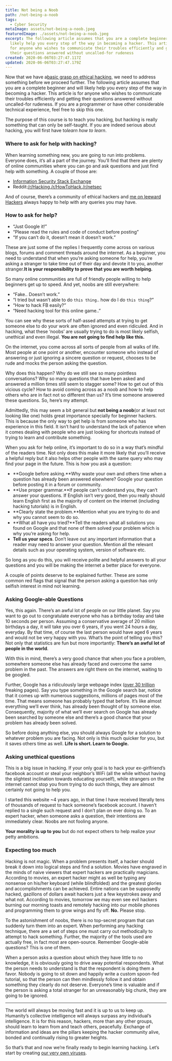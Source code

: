 ```yaml
---
title: Not being a Noob
path: /not-being-a-noob
tags:
  - Cyber Security
metaImage: assets/not-being-a-noob.jpeg
featuredImage: ./assets/not-being-a-noob.jpeg
excerpt: The following article assumes that you are a complete beginner and will
  likely help you every step of the way in becoming a hacker. This article is
  for anyone who wishes to communicate their troubles efficiently and getting
  their questions answered without uncalled-for rudeness
created: 2020-06-06T03:27:47.117Z
updated: 2020-06-06T03:27:47.179Z
---
```

Now that we have a[basic grasp on ethical hacking](https://blog.leewardslope.com/more-on-hacking), we need to address something before we proceed further. The following article assumes that you are a complete beginner and will likely help you every step of the way in becoming a hacker. This article is for anyone who wishes to communicate their troubles efficiently and getting their questions answered without uncalled-for rudeness. If you are a programmer or have other considerable technical experience, feel free to skip this one.

The purpose of this course is to teach you hacking, but hacking is really something that can only be self-taught. If you are indeed serious about hacking, you will first have to*learn how to learn*.

### Where to ask for help with hacking?

When learning something new, you are going to run into problems. Everyone does, it’s all a part of the journey. You’ll find that there are plenty of online communities where you can go and ask questions and just find help with something. A couple of those are:

* [Information Security Stack Exchange](http://security.stackexchange.com/)
* Reddit:[/r/Hacking](https://www.reddit.com/r/hacking/),[/r/HowToHack](https://www.reddit.com/r/HowToHack/),[/r/netsec](https://www.reddit.com/r/netsec/)

And of course, there’s a community of ethical hackers and [me on leeward Hackers](https://hackers.leewardslope.com/@akhil) always happy to help with any queries you may have.

### How to ask for help?

* “Just Google it!”
* “Please read the rules and code of conduct before posting”
* “If you can’t do it, doesn’t mean it doesn’t work.”

These are just some of the replies I frequently come across on various blogs, forums and comment threads around the internet. As a beginner, you need to understand that when you’re asking someone for help, you’re asking a stranger to take time out of their day and devote it to you, another stranger.**It is your responsibility to prove that you are worth helping.**

So many online communities are full of friendly people willing to help beginners get up to speed. And yet, noobs are still everywhere:

* “Fake.. Doesn’t work.”
* “I tried but wasn’t able to do `this thing`.. how do I do `this thing`?”
* “How to hack FB easily?”
* “Need hacking tool for this online game..”

You can see why these sorts of half-assed attempts at trying to get someone else to do your work are often ignored and even ridiculed. And in hacking, what these ‘noobs’ are usually trying to do is most likely selfish, unethical and even illegal. **You are not going to find help like this.**

On the internet, you come across all sorts of people from all walks of life. Most people at one point or another, encounter someone who instead of answering or just ignoring a sincere question or request, chooses to be rude and mocks the person asking the question.

Why does this happen? Why do we still see so many pointless conversations? Why so many questions that have been asked and answered a million times still seem to stagger some? How to get out of this vicious cycle? How to avoid coming across as a noob and how to help others who are in fact not so different than us? It’s time someone answered these questions. So, here’s my attempt.

Admittedly, this may seem a bit general but **not being a noob**(or at least not looking like one) holds great importance specially for beginner hackers. This is because the only way to get help is from someone who has experience in this field. It isn’t hard to understand the lack of patience when it comes dealing with people who are just looking for shortcuts instead of trying to learn and contribute something.

When you ask for help online, it’s important to do so in a way that’s mindful of the readers time. Not only does this make it more likely that you’ll receive a helpful reply but it also helps other people with the same query who may find your page in the future. This is how you ask a question:

* **Google before asking.**Why waste your own and others time when a question has already been answered elsewhere? Google your question before posting it in a forum or community.
* **Use proper grammar.**If people can’t understand you, they can’t answer your questions. If English isn’t very good, then you really should learn English first as the majority of content on the internet (including hacking tutorials) is in English.
* **Clearly state the problem.**Mention what you are trying to do and why you cannot seem to do so.
* **What all have you tried?**Tell the readers what all solutions you found on Google and that none of them solved your problem which is why you’re asking for help.
* **Tell us your specs**. Don’t leave out any important information that a reader may need to answer your question. Mention all the relevant details such as your operating system, version of software etc.

So long as you do this, you will receive polite and helpful answers to all your questions and you will be making the internet a better place for everyone.

A couple of points deserve to be explained further. These are some common red flags that signal that the person asking a question has only selfish interest in mind not learning.

### Asking Google-able Questions

Yes, this again. There’s an awful lot of people on our little planet. Say you want to go out to congratulate everyone who has a birthday today and take 10 seconds per person. Assuming a conservative average of 20 million birthdays a day, it will take you over 6 years, if you went 24 hours a day, everyday. By that time, of course the last person would have aged 6 years and would not be very happy with you. What’s the point of telling you this? Not only that statistics are fun but more importantly: **There’s an awful lot of people in the world**.

With this in mind, there’s a very good chance that when you face a problem, somewhere someone else has already faced and overcome the same problem in the past. The answers are right there on the internet, waiting to be googled.

Further, Google has a ridiculously large webpage index ([over 30 trillion](http://venturebeat.com/2013/03/01/how-google-searches-30-trillion-web-pages-100-billion-times-a-month/) freaking pages). Say you type something in the Google search bar, notice that it comes up with numerous suggestions, millions of pages most of the time. That means someone has probably typed that before. It’s like almost everything we’ll ever think, has already been thought of by someone else. Consequently, majority of what we’ll ever search on Google has already been searched by someone else and there’s a good chance that your problem has already been solved.

So before doing anything else, you should always Google for a solution to whatever problem you are facing. Not only is this much quicker for you, but it saves others time as well. **Life is short. Learn to Google.**

### Asking unethical questions

This is a big issue in hacking. If your only goal is to hack your ex-girlfriend’s facebook account or steal your neighbor’s WiFi (all the while without having the slightest inclination towards educating yourself), while strangers on the internet cannot stop you from trying to do such things, they are almost certainly not going to help you.

I started this website ~4 years ago, in that time I have received literally tens of thousands of request to hack someone’s facebook account. I haven’t replied to a single such request and I don’t plan on ever doing so. To an expert hacker, when someone asks a question, their intentions are immediately clear. Noobs are not fooling anyone.

**Your morality is up to you** but do not expect others to help realize your petty ambitions.

### Expecting too much

Hacking is not magic. When a problem presents itself, a hacker should break it down into logical steps and find a solution. Movies have engraved in the minds of naive viewers that expert hackers are practically magicians. According to movies, an expert hacker might as well be typing any nonsense on his/her keyboard (while blindfolded) and the greatest glories and accomplishments can be achieved. Entire nations can be supposedly hacked, gazillons of dollars await hackers just a few keystrokes away and what not. According to movies, tomorrow we may even see evil hackers burning our morning toasts and remotely hacking into our mobile phones and programming them to grow wings and fly off. **No.** Please stop.

To the astonishment of noobs, there is no top-secret program that can suddenly turn them into an expert. When performing any hacking technique, there are a set of steps one must carry out methodically to attempt to hack something. Further, the majority of the tools used are actually free, in fact most are open-source. Remember Google-able questions? This is one of them.

When a person asks a question about which they have little to no knowledge, it is obviously going to drive away potential respondents. What the person needs to understand is that the respondent is doing them a favor. Nobody is going to sit down and happily write a custom spoon-fed tutorial, so that the person can then mindlessly follow it and obtain something they clearly do not deserve. Everyone’s time is valuable and if the person is asking a total stranger for an unreasonably big chunk, they are going to be ignored.

- - -

The world will always be moving fast and it is up to us to keep up. Humanity’s collective intelligence will always surpass any individual’s intelligence. It is for this reason, hackers, more than any other groups, should learn to learn from and teach others, peacefully. Exchange of information and ideas are the pillars keeping the hacker community alive, bonded and continually rising to greater heights.

So that’s that and now we’re finally ready to begin learning hacking. Let’s start by creating [our very own viruses](https://blog.leewardslope.com/introduction-to-batch-file-viruses).